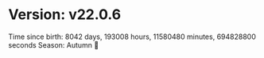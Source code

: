 # Version: v22.0.6
Time since birth: 8042 days, 193008 hours, 11580480 minutes, 694828800 seconds
Season: Autumn 🍁
